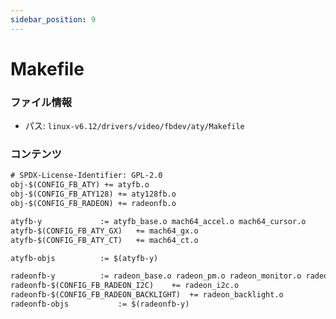 ```yaml
---
sidebar_position: 9
---
```

# Makefile

### ファイル情報

- パス: `linux-v6.12/drivers/video/fbdev/aty/Makefile`

### コンテンツ

```txt
# SPDX-License-Identifier: GPL-2.0
obj-$(CONFIG_FB_ATY) += atyfb.o
obj-$(CONFIG_FB_ATY128) += aty128fb.o
obj-$(CONFIG_FB_RADEON) += radeonfb.o

atyfb-y				:= atyfb_base.o mach64_accel.o mach64_cursor.o
atyfb-$(CONFIG_FB_ATY_GX)	+= mach64_gx.o
atyfb-$(CONFIG_FB_ATY_CT)	+= mach64_ct.o

atyfb-objs			:= $(atyfb-y)

radeonfb-y			:= radeon_base.o radeon_pm.o radeon_monitor.o radeon_accel.o
radeonfb-$(CONFIG_FB_RADEON_I2C)	+= radeon_i2c.o
radeonfb-$(CONFIG_FB_RADEON_BACKLIGHT)	+= radeon_backlight.o
radeonfb-objs			:= $(radeonfb-y)


```
